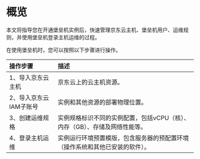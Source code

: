 # 概览

本文将指导您在开通堡垒机实例后，快速管理京东云主机、堡垒机用户、运维规则，并使用堡垒机登录主机运维的过程。

在使用堡垒机时，您可以按照以下步骤进行操作。

操作步骤|描述
:---|:---
1、导入京东云主机| 京东云上的云主机资源。
2、导入京东云IAM子账号|实例和其他资源的部署物理位置。
3、创建运维规格|实例规格标识不同的实例配置，包括vCPU（核）、内存（GB）、存储及网络性能等。
4、登录主机运维|实例运行环境预置模版，包含服务器的预配置环境（操作系统和其他已安装的软件）。
